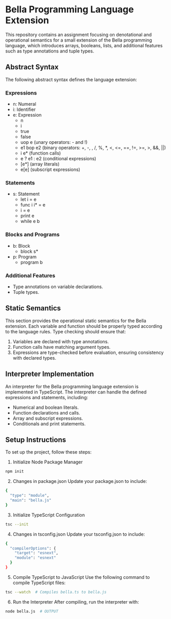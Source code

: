 # Bella Programming Language Extension

This repository contains an assignment focusing on denotational and operational semantics for a small extension of the Bella programming language, which introduces arrays, booleans, lists, and additional features such as type annotations and tuple types.

## Abstract Syntax

The following abstract syntax defines the language extension:

### Expressions
- n: Numeral
- i: Identifier
- e: Expression
  - n
  - i
  - true
  - false
  - uop e (unary operators: - and !)
  - e1 bop e2 (binary operators: +, -, , /, %, *, <, <=, ==, !=, >=, >, &&, ||)
  - i e* (function calls)
  - e ? e1 : e2 (conditional expressions)
  - [e*] (array literals)
  - e[e] (subscript expressions)

### Statements
- s: Statement
  - let i = e
  - func i i* = e
  - i = e
  - print e
  - while e b

### Blocks and Programs
- b: Block
  - block s*
- p: Program
  - program b

### Additional Features
- Type annotations on variable declarations.
- Tuple types.

## Static Semantics

This section provides the operational static semantics for the Bella extension. Each variable and function should be properly typed according to the language rules. Type checking should ensure that:

1. Variables are declared with type annotations.
2. Function calls have matching argument types.
3. Expressions are type-checked before evaluation, ensuring consistency with declared types.

## Interpreter Implementation

An interpreter for the Bella programming language extension is implemented in TypeScript. The interpreter can handle the defined expressions and statements, including:

- Numerical and boolean literals.
- Function declarations and calls.
- Array and subscript expressions.
- Conditionals and print statements.

## Setup Instructions

To set up the project, follow these steps:

1. Initialize Node Package Manager

```bash
npm init
```

2. Changes in package.json
Update your package.json to include:

```bash
{
  "type": "module",
  "main": "bella.js"
}
```

3. Initialize TypeScript Configuration

```bash
tsc --init
```

4. Changes in tsconfig.json
Update your tsconfig.json to include:

```bash
{
  "compilerOptions": {
    "target": "esnext",
    "module": "esnext"
  }
}
```

5. Compile TypeScript to JavaScript
Use the following command to compile TypeScript files:

```bash
tsc --watch  # Compiles bella.ts to bella.js
```

6. Run the Interpreter
After compiling, run the interpreter with:

```bash
node bella.js  # OUTPUT
```
